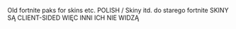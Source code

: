 Old fortnite paks for skins etc.
POLISH \/
Skiny itd. do starego fortnite
SKINY SĄ CLIENT-SIDED WIĘC INNI ICH NIE WIDZĄ
